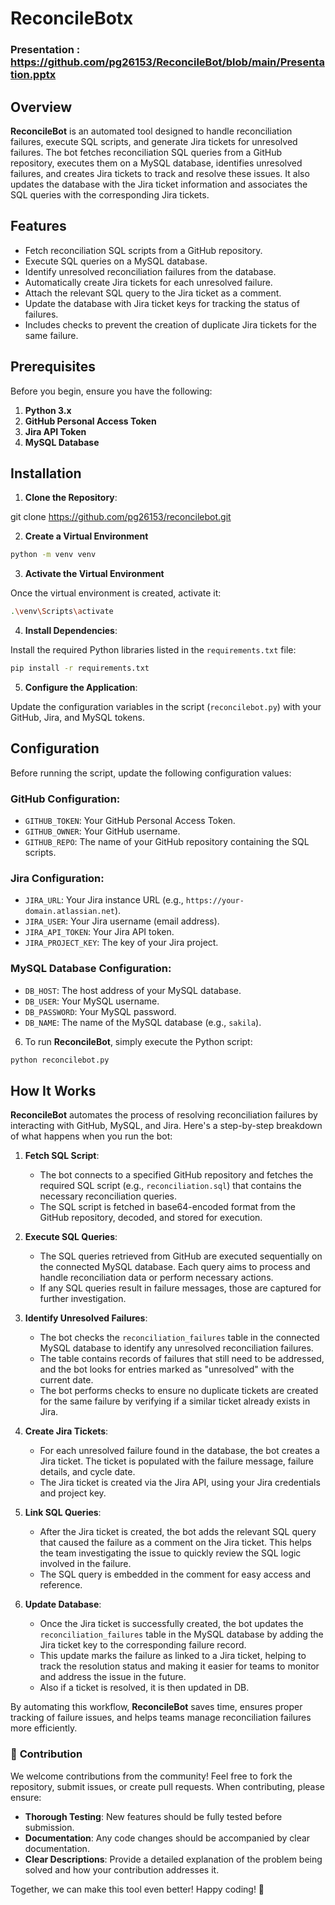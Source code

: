 # ReconcileBotx

### Presentation : https://github.com/pg26153/ReconcileBot/blob/main/Presentation.pptx

## Overview

**ReconcileBot** is an automated tool designed to handle reconciliation failures, execute SQL scripts, and generate Jira tickets for unresolved failures. The bot fetches reconciliation SQL queries from a GitHub repository, executes them on a MySQL database, identifies unresolved failures, and creates Jira tickets to track and resolve these issues. It also updates the database with the Jira ticket information and associates the SQL queries with the corresponding Jira tickets.

## Features

- Fetch reconciliation SQL scripts from a GitHub repository.
- Execute SQL queries on a MySQL database.
- Identify unresolved reconciliation failures from the database.
- Automatically create Jira tickets for each unresolved failure.
- Attach the relevant SQL query to the Jira ticket as a comment.
- Update the database with Jira ticket keys for tracking the status of failures.
- Includes checks to prevent the creation of duplicate Jira tickets for the same failure.

## Prerequisites

Before you begin, ensure you have the following:

1. **Python 3.x**
2. **GitHub Personal Access Token**
3. **Jira API Token**
4. **MySQL Database**

## Installation

1. **Clone the Repository**:

git clone https://github.com/pg26153/reconcilebot.git

2. **Create a Virtual Environment**

```bash
python -m venv venv
```
3. **Activate the Virtual Environment**

Once the virtual environment is created, activate it:

```bash
.\venv\Scripts\activate
```
4. **Install Dependencies**:

Install the required Python libraries listed in the `requirements.txt` file:
```bash
pip install -r requirements.txt
```

5. **Configure the Application**:

Update the configuration variables in the script (`reconcilebot.py`) with your GitHub, Jira, and MySQL tokens.

## Configuration

Before running the script, update the following configuration values:

### GitHub Configuration:
- `GITHUB_TOKEN`: Your GitHub Personal Access Token.
- `GITHUB_OWNER`: Your GitHub username.
- `GITHUB_REPO`: The name of your GitHub repository containing the SQL scripts.

### Jira Configuration:
- `JIRA_URL`: Your Jira instance URL (e.g., `https://your-domain.atlassian.net`).
- `JIRA_USER`: Your Jira username (email address).
- `JIRA_API_TOKEN`: Your Jira API token.
- `JIRA_PROJECT_KEY`: The key of your Jira project.

### MySQL Database Configuration:
- `DB_HOST`: The host address of your MySQL database.
- `DB_USER`: Your MySQL username.
- `DB_PASSWORD`: Your MySQL password.
- `DB_NAME`: The name of the MySQL database (e.g., `sakila`).

6. To run **ReconcileBot**, simply execute the Python script:

```bash
python reconcilebot.py
```

## How It Works

**ReconcileBot** automates the process of resolving reconciliation failures by interacting with GitHub, MySQL, and Jira. Here's a step-by-step breakdown of what happens when you run the bot:

1. **Fetch SQL Script**:
   - The bot connects to a specified GitHub repository and fetches the required SQL script (e.g., `reconciliation.sql`) that contains the necessary reconciliation queries.
   - The SQL script is fetched in base64-encoded format from the GitHub repository, decoded, and stored for execution.

2. **Execute SQL Queries**:
   - The SQL queries retrieved from GitHub are executed sequentially on the connected MySQL database. Each query aims to process and handle reconciliation data or perform necessary actions.
   - If any SQL queries result in failure messages, those are captured for further investigation.

3. **Identify Unresolved Failures**:
   - The bot checks the `reconciliation_failures` table in the connected MySQL database to identify any unresolved reconciliation failures. 
   - The table contains records of failures that still need to be addressed, and the bot looks for entries marked as "unresolved" with the current date.
   - The bot performs checks to ensure no duplicate tickets are created for the same failure by verifying if a similar ticket already exists in Jira.

4. **Create Jira Tickets**:
   - For each unresolved failure found in the database, the bot creates a Jira ticket. The ticket is populated with the failure message, failure details, and cycle date.
   - The Jira ticket is created via the Jira API, using your Jira credentials and project key.

5. **Link SQL Queries**:
   - After the Jira ticket is created, the bot adds the relevant SQL query that caused the failure as a comment on the Jira ticket. This helps the team investigating the issue to quickly review the SQL logic involved in the failure.
   - The SQL query is embedded in the comment for easy access and reference.

6. **Update Database**:
   - Once the Jira ticket is successfully created, the bot updates the `reconciliation_failures` table in the MySQL database by adding the Jira ticket key to the corresponding failure record.
   - This update marks the failure as linked to a Jira ticket, helping to track the resolution status and making it easier for teams to monitor and address the issue in the future.
   - Also if a ticket is resolved, it is then updated in DB.

By automating this workflow, **ReconcileBot** saves time, ensures proper tracking of failure issues, and helps teams manage reconciliation failures more efficiently.

### 🤝 **Contribution**

We welcome contributions from the community! Feel free to fork the repository, submit issues, or create pull requests. When contributing, please ensure:

- **Thorough Testing**: New features should be fully tested before submission.
- **Documentation**: Any code changes should be accompanied by clear documentation.
- **Clear Descriptions**: Provide a detailed explanation of the problem being solved and how your contribution addresses it.

Together, we can make this tool even better! Happy coding! 🚀
